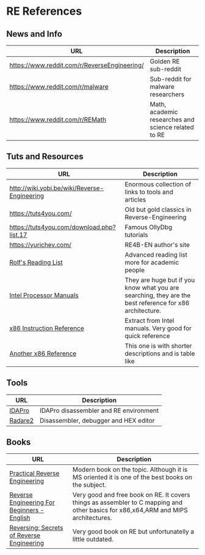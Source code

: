 # RE References

## News and Info

URL | Description
----|-------------
https://www.reddit.com/r/ReverseEngineering/ | Golden RE sub-reddit
https://www.reddit.com/r/malware | Sub-reddit for malware researchers
https://www.reddit.com/r/REMath | Math, academic researches and science related to RE

## Tuts and Resources

URL | Description
----|-------------
http://wiki.yobi.be/wiki/Reverse-Engineering | Enormous collection of links to tools and articles
https://tuts4you.com/ | Old but gold classics in Reverse-Engineering
https://tuts4you.com/download.php?list.17 | Famous OllyDbg tutorials
https://yurichev.com/ | RE4B-EN author's site
[Rolf's Reading List](http://www.msreverseengineering.com/program-analysis-reading-list/) | Advanced reading list more for academic people
[Intel Processor Manuals](https://software.intel.com/en-us/articles/intel-sdm) | They are huge but if you know what you are searching, they are the best reference for x86 architecture.
[x86 Instruction Reference](http://www.felixcloutier.com/x86/) | Extract from Intel manuals. Very good for quick reference
[Another x86 Reference](http://ref.x86asm.net/) | This one is with shorter descriptions and is table like


## Tools

URL | Description
----|-------------
[IDAPro](https://www.hex-rays.com/products/ida/) | IDAPro disassembler and RE environment
[Radare2](http://www.radare.org/r/) | Disassembler, debugger and HEX editor

## Books

URL | Description
----|-------------
[Practical Reverse Engineering](https://www.amazon.co.uk/Practical-Reverse-Engineering-Reversing-Obfuscation/dp/1118787315) | Modern book on the topic. Although it is MS oriented it is one of the best books on the subject.
[Reverse Engineering For Beginners - English](https://beginners.re/RE4B-EN.pdf) | Very good and free book on RE. It covers things as assembler to C mapping and other basics for x86,x64,ARM and MIPS architectures.
[Reversing: Secrets of Reverse Engineering](https://www.amazon.co.uk/Reversing-Secrets-Engineering-Eldad-Eilam/dp/0764574817/) | Very good book on RE but unfortunatelly a little outdated.
